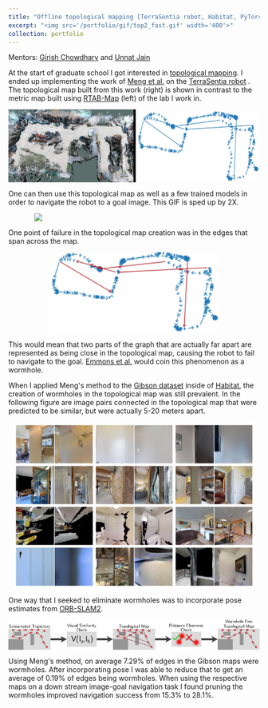 ```yaml
---
title: "Offline topological mapping [TerraSentia robot, Habitat, PyTorch]"
excerpt: "<img src='/portfolio/gif/top2_fast.gif' width='400'>"
collection: portfolio
---
```

Mentors: [Girish Chowdhary](http://daslab.illinois.edu/) and [Unnat Jain](https://unnat.github.io/)

At the start of graduate school I got interested in [topological mapping](https://arxiv.org/pdf/1803.00653.pdf). I ended up implementing the work of [Meng et al.](https://arxiv.org/pdf/1909.12329.pdf) on the [TerraSentia robot](https://www.nytimes.com/2020/02/13/science/farm-agriculture-robots.html)
. The topological map built from this work (right) is shown in contrast to the metric map built using [RTAB-Map](http://wiki.ros.org/rtabmap_ros) (left) of the lab I work in.

<img src="/portfolio/images/maps.png" width="720" style="display: block; margin: 0 auto" />

One can then use this topological map as well as a few trained models in order to navigate the robot to a goal image. This GIF is sped up by 2X.

<img src="/portfolio/gif/top2_fast.gif" width="400" style="display: block; margin: 0 auto" />

One point of failure in the topological map creation was in the edges that span across the map.

<img src="/portfolio/images/topmapwRed.png" width="340" style="display: block; margin: 0 auto" />

This would mean that two parts of the graph that are actually far apart are represented as being close in the topological map, causing the robot to fail to navigate to the goal. [Emmons et al.](https://arxiv.org/pdf/2003.06417.pdf) would coin this phenomenon as a wormhole.

When I applied Meng's method to the [Gibson dataset](http://gibsonenv.stanford.edu/database/) inside of [Habitat](https://arxiv.org/abs/1904.01201), the creation of wormholes in the topological map was still prevalent. In the following figure are image pairs connected in the topological map that were predicted to be similar, but were actually 5-20 meters apart.

<img src="/portfolio/images/wormholes.png" width="480" style="display: block; margin: 0 auto" />

One way that I seeked to eliminate wormholes was to incorporate pose estimates from [ORB-SLAM2](https://github.com/raulmur/ORB_SLAM2).

<img src="/portfolio/images/system.png" width="720" style="display: block; margin: 0 auto" />

Using Meng's method, on average 7.29% of edges in the Gibson maps were wormholes. After incorporating pose I was able to reduce that to get an average of 0.19% of edges being wormholes. When using the respective maps on a down stream image-goal navigation task I found pruning the wormholes improved navigation success from 15.3% to 28.1%.
